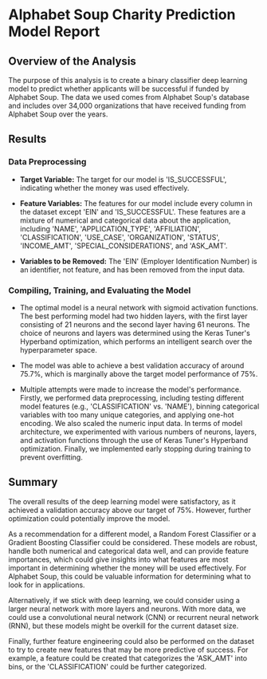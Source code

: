 # Alphabet Soup Charity Prediction Model Report

## Overview of the Analysis
The purpose of this analysis is to create a binary classifier deep learning model to predict whether applicants will be successful if funded by Alphabet Soup. The data we used comes from Alphabet Soup's database and includes over 34,000 organizations that have received funding from Alphabet Soup over the years.

## Results

### Data Preprocessing

- **Target Variable:** The target for our model is 'IS_SUCCESSFUL', indicating whether the money was used effectively.

- **Feature Variables:** The features for our model include every column in the dataset except 'EIN' and 'IS_SUCCESSFUL'. These features are a mixture of numerical and categorical data about the application, including 'NAME', 'APPLICATION_TYPE', 'AFFILIATION', 'CLASSIFICATION', 'USE_CASE', 'ORGANIZATION', 'STATUS', 'INCOME_AMT', 'SPECIAL_CONSIDERATIONS', and 'ASK_AMT'.

- **Variables to be Removed:** The 'EIN' (Employer Identification Number) is an identifier, not feature, and has been removed from the input data.

### Compiling, Training, and Evaluating the Model

- The optimal model is a neural network with sigmoid activation functions. The best performing model had two hidden layers, with the first layer consisting of 21 neurons and the second layer having 61 neurons. The choice of neurons and layers was determined using the Keras Tuner's Hyperband optimization, which performs an intelligent search over the hyperparameter space.

- The model was able to achieve a best validation accuracy of around 75.7%, which is marginally above the target model performance of 75%.

- Multiple attempts were made to increase the model's performance. Firstly, we performed data preprocessing, including testing different model features (e.g., 'CLASSIFICATION' vs. 'NAME'), binning categorical variables with too many unique categories, and applying one-hot encoding. We also scaled the numeric input data. In terms of model architecture, we experimented with various numbers of neurons, layers, and activation functions through the use of Keras Tuner's Hyperband optimization. Finally, we implemented early stopping during training to prevent overfitting.

## Summary

The overall results of the deep learning model were satisfactory, as it achieved a validation accuracy above our target of 75%. However, further optimization could potentially improve the model. 

As a recommendation for a different model, a Random Forest Classifier or a Gradient Boosting Classifier could be considered. These models are robust, handle both numerical and categorical data well, and can provide feature importances, which could give insights into what features are most important in determining whether the money will be used effectively. For Alphabet Soup, this could be valuable information for determining what to look for in applications.

Alternatively, if we stick with deep learning, we could consider using a larger neural network with more layers and neurons. With more data, we could use a convolutional neural network (CNN) or recurrent neural network (RNN), but these models might be overkill for the current dataset size.

Finally, further feature engineering could also be performed on the dataset to try to create new features that may be more predictive of success. For example, a feature could be created that categorizes the 'ASK_AMT' into bins, or the 'CLASSIFICATION' could be further categorized.
